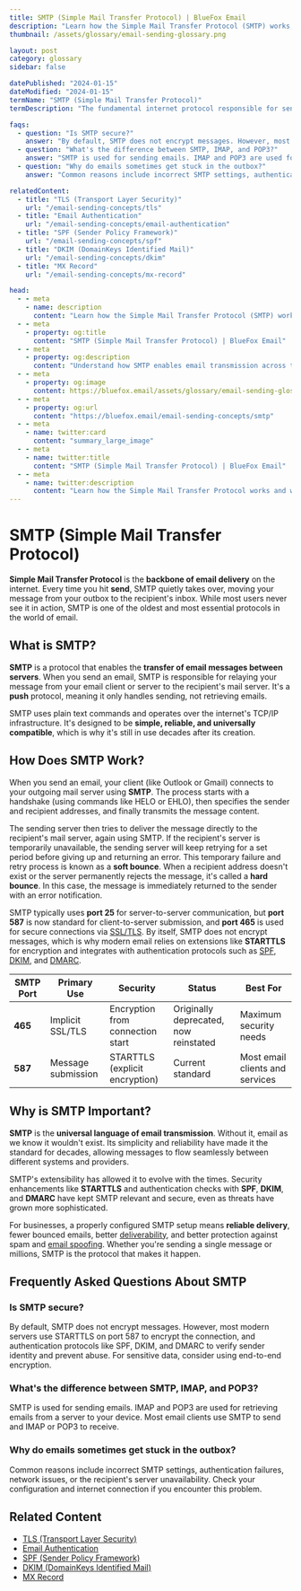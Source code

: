 ```yaml
---
title: SMTP (Simple Mail Transfer Protocol) | BlueFox Email
description: "Learn how the Simple Mail Transfer Protocol (SMTP) works, its role in email delivery, common ports, and how modern security extensions protect email in transit."
thumbnail: /assets/glossary/email-sending-glossary.png

layout: post
category: glossary
sidebar: false

datePublished: "2024-01-15"
dateModified: "2024-01-15"
termName: "SMTP (Simple Mail Transfer Protocol)"
termDescription: "The fundamental internet protocol responsible for sending and routing emails between servers across the internet, forming the backbone of email delivery."

faqs:
  - question: "Is SMTP secure?"
    answer: "By default, SMTP does not encrypt messages. However, most modern servers use STARTTLS on port 587 to encrypt the connection, and authentication protocols like SPF, DKIM, and DMARC to verify sender identity and prevent abuse. For sensitive data, consider using end-to-end encryption."
  - question: "What's the difference between SMTP, IMAP, and POP3?"
    answer: "SMTP is used for sending emails. IMAP and POP3 are used for retrieving emails from a server to your device. Most email clients use SMTP to send and IMAP or POP3 to receive."
  - question: "Why do emails sometimes get stuck in the outbox?"
    answer: "Common reasons include incorrect SMTP settings, authentication failures, network issues, or the recipient's server unavailability. Check your configuration and internet connection if you encounter this problem."

relatedContent:
  - title: "TLS (Transport Layer Security)"
    url: "/email-sending-concepts/tls"
  - title: "Email Authentication"
    url: "/email-sending-concepts/email-authentication"
  - title: "SPF (Sender Policy Framework)"
    url: "/email-sending-concepts/spf"
  - title: "DKIM (DomainKeys Identified Mail)"
    url: "/email-sending-concepts/dkim"
  - title: "MX Record"
    url: "/email-sending-concepts/mx-record"

head:
  - - meta
    - name: description
      content: "Learn how the Simple Mail Transfer Protocol (SMTP) works, its role in email delivery, common ports, and how modern security extensions protect email in transit."
  - - meta
    - property: og:title
      content: "SMTP (Simple Mail Transfer Protocol) | BlueFox Email"
  - - meta
    - property: og:description
      content: "Understand how SMTP enables email transmission across the internet and the security extensions that protect modern email communications."
  - - meta
    - property: og:image
      content: https://bluefox.email/assets/glossary/email-sending-glossary.png
  - - meta
    - property: og:url
      content: "https://bluefox.email/email-sending-concepts/smtp"
  - - meta
    - name: twitter:card
      content: "summary_large_image"
  - - meta
    - name: twitter:title
      content: "SMTP (Simple Mail Transfer Protocol) | BlueFox Email"
  - - meta
    - name: twitter:description
      content: "Learn how the Simple Mail Transfer Protocol works and why it's essential for email delivery across the internet."
---
```

<GlossaryNavigation/>

# SMTP (Simple Mail Transfer Protocol)

**Simple Mail Transfer Protocol** is the **backbone of email delivery** on the internet. Every time you hit **send**, SMTP quietly takes over, moving your message from your outbox to the recipient's inbox. While most users never see it in action, SMTP is one of the oldest and most essential protocols in the world of email.

## What is SMTP?

**SMTP** is a protocol that enables the **transfer of email messages between servers**. When you send an email, SMTP is responsible for relaying your message from your email client or server to the recipient's mail server. It's a **push** protocol, meaning it only handles sending, not retrieving emails.

SMTP uses plain text commands and operates over the internet's TCP/IP infrastructure. It's designed to be **simple, reliable, and universally compatible**, which is why it's still in use decades after its creation.

## How Does SMTP Work?

When you send an email, your client (like Outlook or Gmail) connects to your outgoing mail server using **SMTP**. The process starts with a handshake (using commands like HELO or EHLO), then specifies the sender and recipient addresses, and finally transmits the message content.

The sending server then tries to deliver the message directly to the recipient's mail server, again using SMTP. If the recipient's server is temporarily unavailable, the sending server will keep retrying for a set period before giving up and returning an error. This temporary failure and retry process is known as a **soft bounce**. When a recipient address doesn't exist or the server permanently rejects the message, it's called a **hard bounce**. In this case, the message is immediately returned to the sender with an error notification.

SMTP typically uses **port 25** for server-to-server communication, but **port 587** is now standard for client-to-server submission, and **port 465** is used for secure connections via [SSL/TLS](/email-sending-concepts/tls). By itself, SMTP does not encrypt messages, which is why modern email relies on extensions like **STARTTLS** for encryption and integrates with authentication protocols such as [SPF](/email-sending-concepts/spf), [DKIM](/email-sending-concepts/dkim), and [DMARC](/email-sending-concepts/dmarc).

| SMTP Port | Primary Use | Security | Status | Best For |
|-----------|------------|----------|--------|----------|
| **465** | Implicit SSL/TLS | Encryption from connection start | Originally deprecated, now reinstated | Maximum security needs |
| **587** | Message submission | STARTTLS (explicit encryption) | Current standard | Most email clients and services |

## Why is SMTP Important?

**SMTP** is the **universal language of email transmission**. Without it, email as we know it wouldn't exist. Its simplicity and reliability have made it the standard for decades, allowing messages to flow seamlessly between different systems and providers.

SMTP's extensibility has allowed it to evolve with the times. Security enhancements like **STARTTLS** and authentication checks with **SPF**, **DKIM**, and **DMARC** have kept SMTP relevant and secure, even as threats have grown more sophisticated.

For businesses, a properly configured SMTP setup means **reliable delivery**, fewer bounced emails, better [deliverability](/email-sending-concepts/deliverability), and better protection against spam and [email spoofing](/email-sending-concepts/email-spoofing). Whether you're sending a single message or millions, SMTP is the protocol that makes it happen.

## Frequently Asked Questions About SMTP

### Is SMTP secure?
By default, SMTP does not encrypt messages. However, most modern servers use STARTTLS on port 587 to encrypt the connection, and authentication protocols like SPF, DKIM, and DMARC to verify sender identity and prevent abuse. For sensitive data, consider using end-to-end encryption.

### What's the difference between SMTP, IMAP, and POP3?
SMTP is used for sending emails. IMAP and POP3 are used for retrieving emails from a server to your device. Most email clients use SMTP to send and IMAP or POP3 to receive.

### Why do emails sometimes get stuck in the outbox?
Common reasons include incorrect SMTP settings, authentication failures, network issues, or the recipient's server unavailability. Check your configuration and internet connection if you encounter this problem.


## Related Content

- [TLS (Transport Layer Security)](/email-sending-concepts/tls)
- [Email Authentication](/email-sending-concepts/email-authentication)
- [SPF (Sender Policy Framework)](/email-sending-concepts/spf)
- [DKIM (DomainKeys Identified Mail)](/email-sending-concepts/dkim)
- [MX Record](/email-sending-concepts/mx-record)

<GlossaryCTA />
